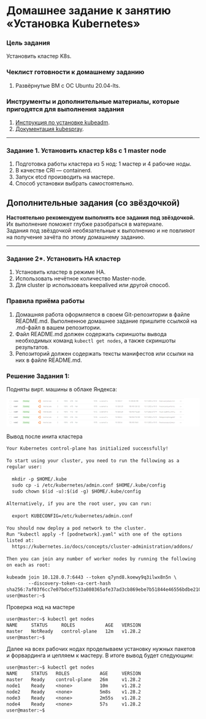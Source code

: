 # Домашнее задание к занятию «Установка Kubernetes»

### Цель задания

Установить кластер K8s.

### Чеклист готовности к домашнему заданию

1. Развёрнутые ВМ с ОС Ubuntu 20.04-lts.


### Инструменты и дополнительные материалы, которые пригодятся для выполнения задания

1. [Инструкция по установке kubeadm](https://kubernetes.io/docs/setup/production-environment/tools/kubeadm/create-cluster-kubeadm/).
2. [Документация kubespray](https://kubespray.io/).

-----

### Задание 1. Установить кластер k8s с 1 master node

1. Подготовка работы кластера из 5 нод: 1 мастер и 4 рабочие ноды.
2. В качестве CRI — containerd.
3. Запуск etcd производить на мастере.
4. Способ установки выбрать самостоятельно.

## Дополнительные задания (со звёздочкой)

**Настоятельно рекомендуем выполнять все задания под звёздочкой.** Их выполнение поможет глубже разобраться в материале.   
Задания под звёздочкой необязательные к выполнению и не повлияют на получение зачёта по этому домашнему заданию. 

------
### Задание 2*. Установить HA кластер

1. Установить кластер в режиме HA.
2. Использовать нечётное количество Master-node.
3. Для cluster ip использовать keepalived или другой способ.

### Правила приёма работы

1. Домашняя работа оформляется в своем Git-репозитории в файле README.md. Выполненное домашнее задание пришлите ссылкой на .md-файл в вашем репозитории.
2. Файл README.md должен содержать скриншоты вывода необходимых команд `kubectl get nodes`, а также скриншоты результатов.
3. Репозиторий должен содержать тексты манифестов или ссылки на них в файле README.md.


### Решение Задания 1:

Подняты вирт. машины в облаке Яндекса:

![image](https://github.com/AllexxB/netology-homework/blob/cd971554a16061a4d48efcff646e553934fd35fa/pic/kub-homework-3-2-1.png)

Вывод после инита кластера
```
Your Kubernetes control-plane has initialized successfully!

To start using your cluster, you need to run the following as a regular user:

  mkdir -p $HOME/.kube
  sudo cp -i /etc/kubernetes/admin.conf $HOME/.kube/config
  sudo chown $(id -u):$(id -g) $HOME/.kube/config

Alternatively, if you are the root user, you can run:

  export KUBECONFIG=/etc/kubernetes/admin.conf

You should now deploy a pod network to the cluster.
Run "kubectl apply -f [podnetwork].yaml" with one of the options listed at:
  https://kubernetes.io/docs/concepts/cluster-administration/addons/

Then you can join any number of worker nodes by running the following on each as root:

kubeadm join 10.128.0.7:6443 --token q7ynd8.koewy9q3ilwx8n5n \
        --discovery-token-ca-cert-hash sha256:7af03f6cc7e07bdcef533a080365afe37ad3cb869ebe7b51844e46556bdbe210
user@master:~$
```

Проверка нод на мастере
```
user@master:~$ kubectl get nodes
NAME     STATUS     ROLES           AGE   VERSION
master   NotReady   control-plane   12m   v1.28.2
user@master:~$
```
Далее на всех рабочих нодах проделываем установку нужных пакетов и форвардинга и цепляем к мастеру. В итоге вывод будет следующим:
```
user@master:~$ kubectl get nodes
NAME     STATUS   ROLES           AGE     VERSION
master   Ready    control-plane   26m     v1.28.2
node1    Ready    <none>          10m     v1.28.2
node2    Ready    <none>          5m8s    v1.28.2
node3    Ready    <none>          2m55s   v1.28.2
node4    Ready    <none>          57s     v1.28.2
user@master:~$
```

